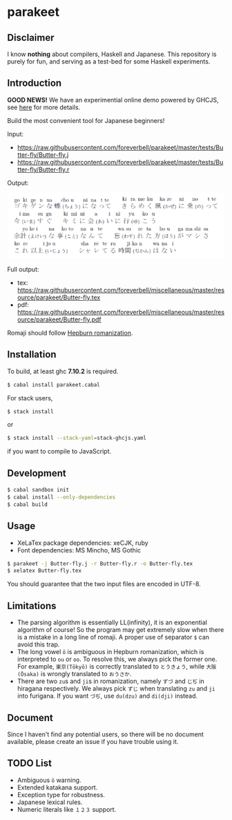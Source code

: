 # parakeet

## Disclaimer

I know **nothing** about compilers, Haskell and Japanese. This repository is purely for fun, and serving as a test-bed for some Haskell experiments. 

## Introduction

**GOOD NEWS!** We have an experimential online demo powered by GHCJS, see [here](https://foreverbell.github.io/parakeet) for more details.

Build the most convenient tool for Japanese beginners!

Input:

* https://raw.githubusercontent.com/foreverbell/parakeet/master/tests/Butter-fly/Butter-fly.j
* https://raw.githubusercontent.com/foreverbell/parakeet/master/tests/Butter-fly/Butter-fly.r

Output:

![](https://raw.githubusercontent.com/foreverbell/miscellaneous/master/resource/parakeet/Butter-fly.png)

Full output:

* tex: https://raw.githubusercontent.com/foreverbell/miscellaneous/master/resource/parakeet/Butter-fly.tex
* pdf: https://raw.githubusercontent.com/foreverbell/miscellaneous/master/resource/parakeet/Butter-fly.pdf

Romaji should follow [Hepburn romanization](https://en.wikipedia.org/wiki/Hepburn_romanization).

## Installation

To build, at least ghc **7.10.2** is required.

```bash
$ cabal install parakeet.cabal
```

For stack users, 

```bash
$ stack install
```

or

```bash
$ stack install --stack-yaml=stack-ghcjs.yaml
```

if you want to compile to JavaScript.

## Development

```bash
$ cabal sandbox init
$ cabal install --only-dependencies
$ cabal build
```

## Usage

* XeLaTex package dependencies: xeCJK, ruby
* Font dependencies: MS Mincho, MS Gothic

```bash
$ parakeet -j Butter-fly.j -r Butter-fly.r -o Butter-fly.tex
$ xelatex Butter-fly.tex
```

You should guarantee that the two input files are encoded in UTF-8.

## Limitations

* The parsing algorithm is essentially LL(infinity), it is an exponential algorithm of course! So the program may get extremely slow when there is a mistake in a long line of romaji. A proper use of separator `$` can avoid this trap.
* The long vowel `ō` is ambiguous in Hepburn romanization, which is interpreted to `ou` or `oo`. To resolve this, we always pick the former one. For example, `東京(Tōkyō)` is correctly translated to `とうきょう`, while `大阪(Ōsaka)` is wrongly translated to `おうさか`.
* There are two `zu`s and `ji`s in romanization, namely `ずづ` and `じぢ` in hiragana respectively. We always pick `ずじ` when translating `zu` and `ji` into furigana. If you want `づぢ`, use `du(dzu)` and `di(dji)` instead.

## Document

Since I haven't find any potential users, so there will be no document available, please create an issue if you have trouble using it.

## TODO List

* Ambiguous `ō` warning.
* Extended katakana support.
* Exception type for robustness.
* Japanese lexical rules.
* Numeric literals like `１２３` support.
